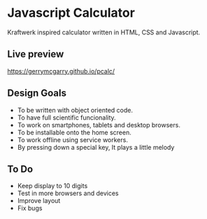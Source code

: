 # Javascript Calculator
Kraftwerk inspired calculator written in HTML, CSS and Javascript. 

## Live preview
https://gerrymcgarry.github.io/pcalc/

## Design Goals
* To be written with object oriented code.
* To have full scientific funcionality.
* To work on smartphones, tablets and desktop browsers.
* To be installable onto the home screen.
* To work offline using service workers.
* By pressing down a special key, It plays a little melody

## To Do
* Keep display to 10 digits
* Test in more browsers and devices
* Improve layout
* Fix bugs


